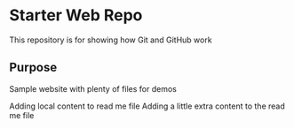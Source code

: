 # Starter Web Repo

This repository is for showing how Git and GitHub work

## Purpose

Sample website with plenty of files for demos

Adding local content to read me file
Adding a little extra content to the read me file